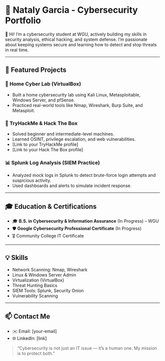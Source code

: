 # 💼 Nataly Garcia - Cybersecurity Portfolio

👋 Hi! I’m a cybersecurity student at WGU, actively building my skills in security analysis, ethical hacking, and system defense. I’m passionate about keeping systems secure and learning how to detect and stop threats in real time.

---

## 🔐 Featured Projects

### 🧪 Home Cyber Lab (VirtualBox)
- Built a home cybersecurity lab using Kali Linux, Metasploitable, Windows Server, and pfSense.
- Practiced real-world tools like Nmap, Wireshark, Burp Suite, and Metasploit.

### 🎯 TryHackMe & Hack The Box
- Solved beginner and intermediate-level machines.
- Learned OSINT, privilege escalation, and web vulnerabilities.
- [Link to your TryHackMe profile]
- [Link to your Hack The Box profile]

### 📊 Splunk Log Analysis (SIEM Practice)
- Analyzed mock logs in Splunk to detect brute-force login attempts and suspicious activity.
- Used dashboards and alerts to simulate incident response.

---

## 🎓 Education & Certifications
- 🎓 **B.S. in Cybersecurity & Information Assurance** (In Progress) – WGU
- 🛡️ **Google Cybersecurity Professional Certificate** (In Progress)
- 🎖️ Community College IT Certificate

---

## 💡 Skills
- Network Scanning: Nmap, Wireshark
- Linux & Windows Server Admin
- Virtualization (VirtualBox)
- Threat Hunting Basics
- SIEM Tools: Splunk, Security Onion
- Vulnerability Scanning

---

## 📫 Contact Me
- ✉️ Email: [your-email]
- 🌐 LinkedIn: [link]


> “Cybersecurity is not just an IT issue — it’s a human one. My mission is to protect both.”  
